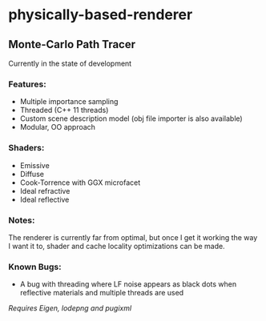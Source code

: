 # physically-based-renderer

## Monte-Carlo Path Tracer
Currently in the state of development

### Features:
* Multiple importance sampling
* Threaded (C++ 11 threads)
* Custom scene description model (obj file importer is also available)
* Modular, OO approach

### Shaders:
* Emissive
* Diffuse
* Cook-Torrence with GGX microfacet
* Ideal refractive
* Ideal reflective

### Notes:
The renderer is currently far from optimal, but once I get it working the way I want it to, shader and cache locality optimizations can be made.

### Known Bugs:
* A bug with threading where LF noise appears as black dots when reflective materials and multiple threads are used

*Requires Eigen, lodepng and pugixml*